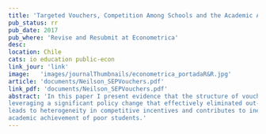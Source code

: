 ```yaml
---
title: 'Targeted Vouchers, Competition Among Schools and the Academic Achievement of Poor Students'
pub_status: rr
pub_date: 2017
pub_where: 'Revise and Resubmit at Econometrica'
desc:
location: Chile
cats: io education public-econ
link_jour: 'link'
image:   'images/journalThumbnails/econometrica_portadaR&R.jpg'
article: 'documents/Neilson_SEPVouchers.pdf'
link_pdf: 'documents/Neilson_SEPVouchers.pdf'
abstract: 'In this paper I present evidence that the structure of voucher policy design can have significant effects on the incentives schools face and can have important effects on the distribution of academic achievement across socioeconomic groups. I estimate a model of demand for schools using administrative data from Chile
leveraging a significant policy change that effectively eliminated out-of-pocket tuition fees for almost half of students at most schools. Demand estimates are used together with a simple model of for-profit school competition to provide an empirical framework to highlight that a policy environment with a flat voucher
leads to heterogeneity in competitive incentives and contributes to inequality in school quality. Finally, I show evidence that a shift from a flat voucher to a targeted voucher implemented in Chile diminished local market power of schools in poor neighborhoods and contributed to a supply side driven increase in the
academic achievement of poor students.'
---
```


